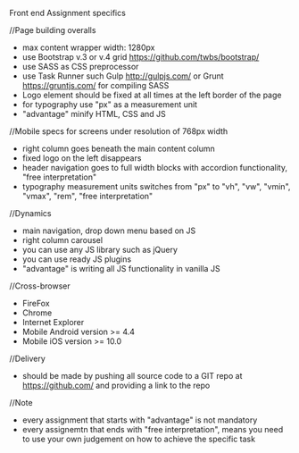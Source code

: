 Front end Assignment specifics

//Page building overalls
- max content wrapper width: 1280px
- use Bootstrap v.3 or v.4 grid https://github.com/twbs/bootstrap/
- use SASS as CSS preprocessor
- use Task Runner such Gulp http://gulpjs.com/ or Grunt https://gruntjs.com/ for compiling SASS
- Logo element should be fixed at all times at the left border of the page
- for typography use "px" as a measurement unit
- "advantage" minify HTML, CSS and JS

//Mobile specs for screens under resolution of 768px width
- right column goes beneath the main content column
- fixed logo on the left disappears
- header navigation goes to full width blocks with accordion functionality, "free interpretation"
- typography measurement units switches from "px" to "vh", "vw", "vmin", "vmax", "rem", "free interpretation"

//Dynamics
- main navigation, drop down menu based on JS
- right column carousel
- you can use any JS library such as jQuery
- you can use ready JS plugins
- "advantage" is writing all JS functionality in vanilla JS

//Cross-browser
- FireFox
- Chrome
- Internet Explorer
- Mobile Android version >= 4.4
- Mobile iOS version >= 10.0

//Delivery
- should be made by pushing all source code to a GIT repo at https://github.com/ and providing a link to the repo

//Note
- every assignment that starts with "advantage" is not mandatory
- every assignemtn that ends with "free interpretation", means you need to use your own judgement on how to achieve the specific task